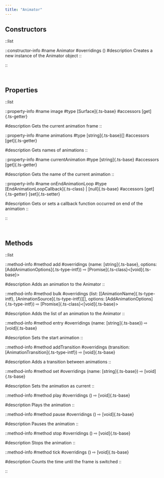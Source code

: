 ```yaml
---
title: "Animator"
---
```


## Constructors

::list

::constructor-info
#name 
Animator
#overridings
()
#description
Creates a new instance of the Animator object
::

::

<br>

## Properties

::list

::property-info
#name
image
#type
[Surface]{.ts-base}
#accessors
[get]{.ts-getter} 

#description
Gets the current animation frame
::

::property-info
#name
animations
#type
[string]{.ts-base}\[]
#accessors
[get]{.ts-getter} 

#description
Gets names of animations
::

::property-info
#name
currentAnimation
#type
[string]{.ts-base}
#accessors
[get]{.ts-getter} 

#description
Gets the name of the current animation
::

::property-info
#name
onEndAnimationLoop
#type
[EndAnimationLoopCallback]{.ts-class} | [null]{.ts-base}
#accessors
[get]{.ts-getter} [set]{.ts-setter}

#description
Gets or sets a callback function occurred on end of the animation
::

::

<br>

## Methods

::list

::method-info
#method
add
#overridings
(name: [string]{.ts-base}, options: [AddAnimationOptions]{.ts-type-intf}) ⇨ [Promise]{.ts-class}<[void]{.ts-base}>

#description
Adds an animation to the Animator
::

::method-info
#method
bulk
#overridings
(list: [\[AnimationName]{.ts-type-intf}, [AnimationSource]{.ts-type-intf}][], options: [AddAnimationOptions]{.ts-type-intf}) ⇨ [Promise]{.ts-class}<[void]{.ts-base}>

#description
Adds the list of an animation to the Animator
::

::method-info
#method
entry
#overridings
(name: [string]{.ts-base}) ⇨ [void]{.ts-base}

#description
Sets the start animation
::

::method-info
#method
addTransition
#overridings
(transition: [AnimationTransition]{.ts-type-intf}) ⇨ [void]{.ts-base}

#description
Adds a transition between animations
::

::method-info
#method
set
#overridings
(name: [string]{.ts-base}) ⇨ [void]{.ts-base}

#description
Sets the animation as current
::

::method-info
#method
play
#overridings
() ⇨ [void]{.ts-base}

#description
Plays the animation
::

::method-info
#method
pause
#overridings
() ⇨ [void]{.ts-base}

#description
Pauses the animation
::

::method-info
#method
stop
#overridings
() ⇨ [void]{.ts-base}

#description
Stops the animation
::

::method-info
#method
tick
#overridings
() ⇨ [void]{.ts-base}

#description
Counts the time until the frame is switched
::

::